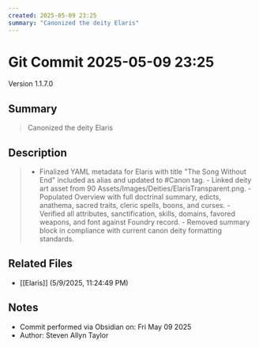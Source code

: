 ```yaml
---
created: 2025-05-09 23:25
summary: "Canonized the deity Elaris"
---
```


# Git Commit 2025-05-09 23:25

Version 1.1.7.0

## Summary
> Canonized the deity Elaris

## Description
> - Finalized YAML metadata for Elaris with title "The Song Without End" included as alias and updated to #Canon tag. - Linked deity art asset from 90 Assets/Images/Deities/ElarisTransparent.png. - Populated Overview with full doctrinal summary, edicts, anathema, sacred traits, cleric spells, boons, and curses. - Verified all attributes, sanctification, skills, domains, favored weapons, and font against Foundry record. - Removed summary block in compliance with current canon deity formatting standards.

## Related Files
- [[Elaris]] (5/9/2025, 11:24:49 PM)

## Notes
- Commit performed via Obsidian on: Fri May 09 2025
- Author: Steven Allyn Taylor

